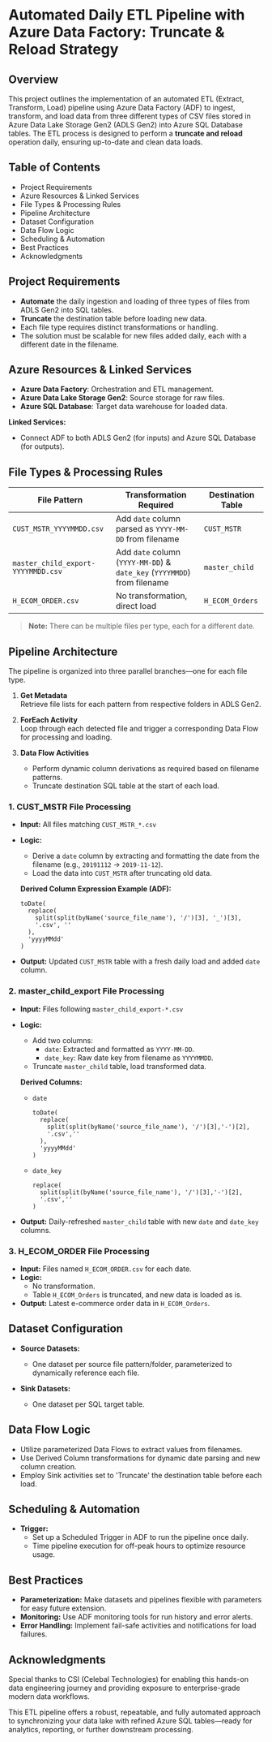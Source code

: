 # Automated Daily ETL Pipeline with Azure Data Factory: Truncate & Reload Strategy

## Overview

This project outlines the implementation of an automated ETL (Extract, Transform, Load) pipeline using Azure Data Factory (ADF) to ingest, transform, and load data from three different types of CSV files stored in Azure Data Lake Storage Gen2 (ADLS Gen2) into Azure SQL Database tables. The ETL process is designed to perform a **truncate and reload** operation daily, ensuring up-to-date and clean data loads.

## Table of Contents

- Project Requirements
- Azure Resources & Linked Services
- File Types & Processing Rules
- Pipeline Architecture
- Dataset Configuration
- Data Flow Logic
- Scheduling & Automation
- Best Practices
- Acknowledgments

## Project Requirements

- **Automate** the daily ingestion and loading of three types of files from ADLS Gen2 into SQL tables.
- **Truncate** the destination table before loading new data.
- Each file type requires distinct transformations or handling.
- The solution must be scalable for new files added daily, each with a different date in the filename.

## Azure Resources & Linked Services

- **Azure Data Factory**: Orchestration and ETL management.
- **Azure Data Lake Storage Gen2**: Source storage for raw files.
- **Azure SQL Database**: Target data warehouse for loaded data.

**Linked Services:**
- Connect ADF to both ADLS Gen2 (for inputs) and Azure SQL Database (for outputs).

## File Types & Processing Rules

| File Pattern                   | Transformation Required                                   | Destination Table       |
|------------------------------- |----------------------------------------------------------|------------------------|
| `CUST_MSTR_YYYYMMDD.csv`       | Add `date` column parsed as `YYYY-MM-DD` from filename   | `CUST_MSTR`            |
| `master_child_export-YYYYMMDD.csv` | Add `date` column (`YYYY-MM-DD`) & `date_key` (`YYYYMMDD`) from filename | `master_child`         |
| `H_ECOM_ORDER.csv`             | No transformation, direct load                           | `H_ECOM_Orders`        |

> **Note:** There can be multiple files per type, each for a different date.

## Pipeline Architecture

The pipeline is organized into three parallel branches—one for each file type.

1. **Get Metadata**  
   Retrieve file lists for each pattern from respective folders in ADLS Gen2.

2. **ForEach Activity**  
   Loop through each detected file and trigger a corresponding Data Flow for processing and loading.

3. **Data Flow Activities**  
   - Perform dynamic column derivations as required based on filename patterns.
   - Truncate destination SQL table at the start of each load.

### 1. CUST_MSTR File Processing

- **Input:** All files matching `CUST_MSTR_*.csv`
- **Logic:**  
  - Derive a `date` column by extracting and formatting the date from the filename (e.g., `20191112` → `2019-11-12`).
  - Load the data into `CUST_MSTR` after truncating old data.

  **Derived Column Expression Example (ADF):**
  ```
  toDate(
    replace(
      split(split(byName('source_file_name'), '/')[3], '_')[3], 
      '.csv', ''
    ),
    'yyyyMMdd'
  )
  ```
- **Output:** Updated `CUST_MSTR` table with a fresh daily load and added `date` column.

### 2. master_child_export File Processing

- **Input:** Files following `master_child_export-*.csv`
- **Logic:**  
  - Add two columns:
    - `date`: Extracted and formatted as `YYYY-MM-DD`.
    - `date_key`: Raw date key from filename as `YYYYMMDD`.
  - Truncate `master_child` table, load transformed data.

  **Derived Columns:**
  - `date`
    ```
    toDate(
      replace(
        split(split(byName('source_file_name'), '/')[3],'-')[2],
        '.csv',''
      ),
      'yyyyMMdd'
    )
    ```
  - `date_key`
    ```
    replace(
      split(split(byName('source_file_name'), '/')[3],'-')[2],
      '.csv',''
    )
    ```
- **Output:** Daily-refreshed `master_child` table with new `date` and `date_key` columns.

### 3. H_ECOM_ORDER File Processing

- **Input:** Files named `H_ECOM_ORDER.csv` for each date.
- **Logic:**  
  - No transformation.
  - Table `H_ECOM_Orders` is truncated, and new data is loaded as is.
- **Output:** Latest e-commerce order data in `H_ECOM_Orders`.

## Dataset Configuration

- **Source Datasets:**  
  - One dataset per source file pattern/folder, parameterized to dynamically reference each file.

- **Sink Datasets:**  
  - One dataset per SQL target table.

## Data Flow Logic

- Utilize parameterized Data Flows to extract values from filenames.
- Use Derived Column transformations for dynamic date parsing and new column creation.
- Employ Sink activities set to 'Truncate' the destination table before each load.

## Scheduling & Automation

- **Trigger:**  
  - Set up a Scheduled Trigger in ADF to run the pipeline once daily.
  - Time pipeline execution for off-peak hours to optimize resource usage.

## Best Practices

- **Parameterization:** Make datasets and pipelines flexible with parameters for easy future extension.
- **Monitoring:** Use ADF monitoring tools for run history and error alerts.
- **Error Handling:** Implement fail-safe activities and notifications for load failures.

## Acknowledgments

Special thanks to CSI (Celebal Technologies) for enabling this hands-on data engineering journey and providing exposure to enterprise-grade modern data workflows.

This ETL pipeline offers a robust, repeatable, and fully automated approach to synchronizing your data lake with refined Azure SQL tables—ready for analytics, reporting, or further downstream processing.
